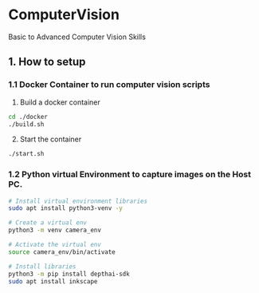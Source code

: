 # ComputerVision
Basic to Advanced Computer Vision Skills

## 1. How to setup

### 1.1 Docker Container to run computer vision scripts
1. Build a docker container
```bash
cd ./docker
./build.sh
```

2. Start the container
```bash
./start.sh
```

### 1.2 Python virtual Environment to capture images on the Host PC.
```bash
# Install virtual environment libraries
sudo apt install python3-venv -y

# Create a virtual env
python3 -m venv camera_env

# Activate the virtual env
source camera_env/bin/activate

# Install libraries
python3 -m pip install depthai-sdk
sudo apt install inkscape
```